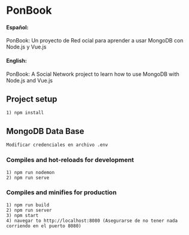# PonBook

#### Español:

PonBook: Un proyecto de Red ocial para aprender a usar MongoDB con Node.js y Vue.js

#### English:

PonBook: A Social Network project to learn how to use MongoDB with Node.js and Vue.js

## Project setup
```
1) npm install
```

## MongoDB Data Base
```
Modificar credenciales en archivo .env
```
### Compiles and hot-reloads for development
```
1) npm run nodemon
2) npm run serve
```

### Compiles and minifies for production
```
1) npm run build
2) npm run server
3) npm start
4) navegar to http://localhost:8080 (Asegurarse de no tener nada corriendo en el puerto 8080)
```
